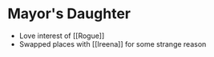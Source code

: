 # Mayor's Daughter

* Love interest of [[Rogue]]
* Swapped places with [[Ireena]] for some strange reason